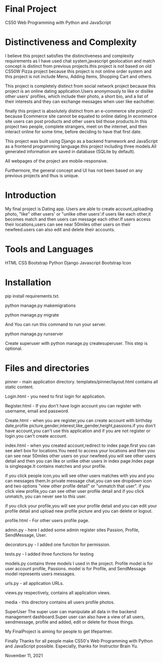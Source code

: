 # Final Project

CS50 Web Programming with Python and JavaScript



# Distinctiveness and Complexity

I believe this project satisfies the distinctiveness and complexity requirements as I have used chat system,javascript geolocation and match concept is distinct from previous projects.this project is not based on old CS50W Pizza project because this project is not online order system and this project is not include Menu, Adding Items, Shopping Cart and others.

This project is completely distinct from social network project because this project is an online dating application.Users anonymously to like or dislike other users' profiles, which include their photo, a short bio, and a list of their interests and they can exchange messages when user like eachother.

finally this project is absolutely distinct from an e-commerce site project2 because Ecommerce site cannot be equated to online dating.In ecommerce site users can post products and other users bid those products.In this project two people, complete strangers, meet on the internet, and then interact online for some time, before deciding to have that first date.

This project was built using Django as a backend framework and JavaScript as a frontend programming language.this project including three models.All generated information are saved in database (SQLite by default).

All webpages of the project are mobile-responsive.

Furthermore, the general concept and UI has not been based on any previous projects and thus is unique.


# Introduction

My final project is  Dating app. Users are able to create account,uploading photo, "like" other users' or "unlike other users'.if users like each other,it becomes match and then users can message each other.If users access their locations,users can see near 50miles other users on their newfeed.users can also edit and delete their accounts.    


# Tools and Languages

HTML
CSS
Bootstrap
Python Django
Javascript
Bootstrap Icon


# Installation

pip install requirements.txt.

python manage.py makemigrations 

python manage.py migrate

And You can run this command to run your server.

python manage.py runserver

Create superuser with python manage.py createsuperuser. This step is optional.


# Files and directories

pinner - main application directory.
templates/pinner/layout.html contains all static content.

Login.html - 
you need to first login for application.

Register.html - 
If you don't have login account you can register with username, email and password.

Create.html - 
when you are register,you can create account with birthday date,profile picture,gender,interest,like_gender,height,passions.if you don't have account,you can't use this application and if you are not register or login.you can't create account.

index.html - 
when you created account,redirect to index page.first you can see alert box for locations.You need to access your locations and then you can see near 50miles other users on your newfeed.you will see other users detail and then you can like or unlike other users in index page.Index page is singlepage.It contains matches and your profile.

if you click people icon,you will see other users matches with you and you can messages them.In private message chat,you can see dropdown icon and two options "view other profile detail" or "unmatch that user".
if you click view profile,you can see other user profile detail and if you click unmatch, you can never  see to this user. 

if you click your profile,you will see your profile detail and you can edit your profile detail and upload new profile picture and you can delete or logout.

profile.html - 
For other users profile page.

admin.py - here I added some admin register sites Passion, Profile, SendMessage, User.

decorators.py - I added one function for permission.

tests.py - I added three functions for testing

models.py contains three models I used in the project. Profile model is for user account profile, 
Passions. model is for Profile, and SendMessage model represents users messages.

urls.py - all application URLs.

views.py respectively, contains all application views.

media - this directory contains all users profile photos.

SuperUser
The super user can manipulate all data in the backend management dashboard.Super user can also have a view of all users, sendmessage, profile and added, edit or delete for those things.

My FinalProject is aiming for people to get lifepartner.


Finally
Thanks for all people make CS50's Web Programming with Python and JavaScript possible. Especially, thanks for Instructor Brain Yu.

November 11, 2021
